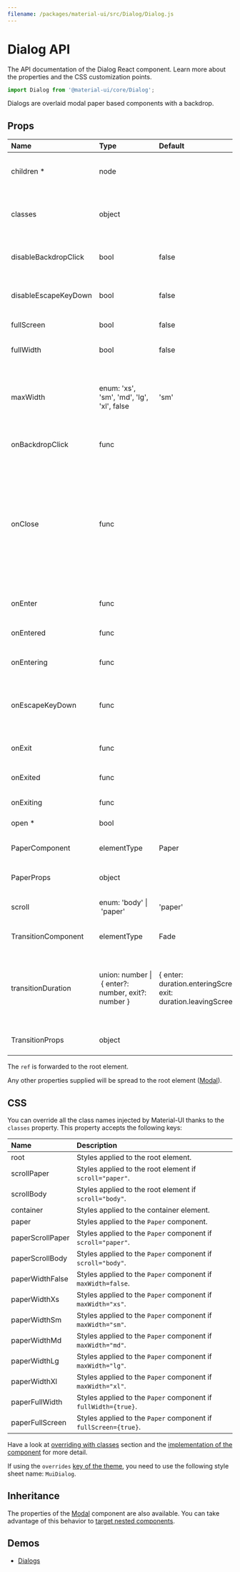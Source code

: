 ```yaml
---
filename: /packages/material-ui/src/Dialog/Dialog.js
---
```


<!--- This documentation is automatically generated, do not try to edit it. -->

# Dialog API

<p class="description">The API documentation of the Dialog React component. Learn more about the properties and the CSS customization points.</p>

```js
import Dialog from '@material-ui/core/Dialog';
```

Dialogs are overlaid modal paper based components with a backdrop.

## Props

| Name                                                     | Type                                                                                                         | Default                                                                                            | Description                                                                                                                                                                                                                               |
| :------------------------------------------------------- | :----------------------------------------------------------------------------------------------------------- | :------------------------------------------------------------------------------------------------- | :---------------------------------------------------------------------------------------------------------------------------------------------------------------------------------------------------------------------------------------- |
| <span class="prop-name required">children&nbsp;\*</span> | <span class="prop-type">node</span>                                                                          |                                                                                                    | Dialog children, usually the included sub-components.                                                                                                                                                                                     |
| <span class="prop-name">classes</span>                   | <span class="prop-type">object</span>                                                                        |                                                                                                    | Override or extend the styles applied to the component. See [CSS API](#css) below for more details.                                                                                                                                       |
| <span class="prop-name">disableBackdropClick</span>      | <span class="prop-type">bool</span>                                                                          | <span class="prop-default">false</span>                                                            | If `true`, clicking the backdrop will not fire the `onClose` callback.                                                                                                                                                                    |
| <span class="prop-name">disableEscapeKeyDown</span>      | <span class="prop-type">bool</span>                                                                          | <span class="prop-default">false</span>                                                            | If `true`, hitting escape will not fire the `onClose` callback.                                                                                                                                                                           |
| <span class="prop-name">fullScreen</span>                | <span class="prop-type">bool</span>                                                                          | <span class="prop-default">false</span>                                                            | If `true`, the dialog will be full-screen                                                                                                                                                                                                 |
| <span class="prop-name">fullWidth</span>                 | <span class="prop-type">bool</span>                                                                          | <span class="prop-default">false</span>                                                            | If `true`, the dialog stretches to `maxWidth`.                                                                                                                                                                                            |
| <span class="prop-name">maxWidth</span>                  | <span class="prop-type">enum:&nbsp;'xs', 'sm', 'md', 'lg', 'xl', false<br></span>                            | <span class="prop-default">'sm'</span>                                                             | Determine the max-width of the dialog. The dialog width grows with the size of the screen. Set to `false` to disable `maxWidth`.                                                                                                          |
| <span class="prop-name">onBackdropClick</span>           | <span class="prop-type">func</span>                                                                          |                                                                                                    | Callback fired when the backdrop is clicked.                                                                                                                                                                                              |
| <span class="prop-name">onClose</span>                   | <span class="prop-type">func</span>                                                                          |                                                                                                    | Callback fired when the component requests to be closed.<br><br>**Signature:**<br>`function(event: object, reason: string) => void`<br>_event:_ The event source of the callback<br>_reason:_ Can be:`"escapeKeyDown"`, `"backdropClick"` |
| <span class="prop-name">onEnter</span>                   | <span class="prop-type">func</span>                                                                          |                                                                                                    | Callback fired before the dialog enters.                                                                                                                                                                                                  |
| <span class="prop-name">onEntered</span>                 | <span class="prop-type">func</span>                                                                          |                                                                                                    | Callback fired when the dialog has entered.                                                                                                                                                                                               |
| <span class="prop-name">onEntering</span>                | <span class="prop-type">func</span>                                                                          |                                                                                                    | Callback fired when the dialog is entering.                                                                                                                                                                                               |
| <span class="prop-name">onEscapeKeyDown</span>           | <span class="prop-type">func</span>                                                                          |                                                                                                    | Callback fired when the escape key is pressed, `disableKeyboard` is false and the modal is in focus.                                                                                                                                      |
| <span class="prop-name">onExit</span>                    | <span class="prop-type">func</span>                                                                          |                                                                                                    | Callback fired before the dialog exits.                                                                                                                                                                                                   |
| <span class="prop-name">onExited</span>                  | <span class="prop-type">func</span>                                                                          |                                                                                                    | Callback fired when the dialog has exited.                                                                                                                                                                                                |
| <span class="prop-name">onExiting</span>                 | <span class="prop-type">func</span>                                                                          |                                                                                                    | Callback fired when the dialog is exiting.                                                                                                                                                                                                |
| <span class="prop-name required">open&nbsp;\*</span>     | <span class="prop-type">bool</span>                                                                          |                                                                                                    | If `true`, the Dialog is open.                                                                                                                                                                                                            |
| <span class="prop-name">PaperComponent</span>            | <span class="prop-type">elementType</span>                                                                   | <span class="prop-default">Paper</span>                                                            | The component used to render the body of the dialog.                                                                                                                                                                                      |
| <span class="prop-name">PaperProps</span>                | <span class="prop-type">object</span>                                                                        |                                                                                                    | Properties applied to the [`Paper`](/api/paper/) element.                                                                                                                                                                                 |
| <span class="prop-name">scroll</span>                    | <span class="prop-type">enum:&nbsp;'body'&nbsp;&#124;<br>&nbsp;'paper'<br></span>                            | <span class="prop-default">'paper'</span>                                                          | Determine the container for scrolling the dialog.                                                                                                                                                                                         |
| <span class="prop-name">TransitionComponent</span>       | <span class="prop-type">elementType</span>                                                                   | <span class="prop-default">Fade</span>                                                             | The component used for the transition.                                                                                                                                                                                                    |
| <span class="prop-name">transitionDuration</span>        | <span class="prop-type">union:&nbsp;number&nbsp;&#124;<br>&nbsp;{ enter?: number, exit?: number }<br></span> | <span class="prop-default">{ enter: duration.enteringScreen, exit: duration.leavingScreen }</span> | The duration for the transition, in milliseconds. You may specify a single timeout for all transitions, or individually with an object.                                                                                                   |
| <span class="prop-name">TransitionProps</span>           | <span class="prop-type">object</span>                                                                        |                                                                                                    | Properties applied to the `Transition` element.                                                                                                                                                                                           |

The `ref` is forwarded to the root element.

Any other properties supplied will be spread to the root element ([Modal](/api/modal/)).

## CSS

You can override all the class names injected by Material-UI thanks to the `classes` property.
This property accepts the following keys:

| Name                                            | Description                                                     |
| :---------------------------------------------- | :-------------------------------------------------------------- |
| <span class="prop-name">root</span>             | Styles applied to the root element.                             |
| <span class="prop-name">scrollPaper</span>      | Styles applied to the root element if `scroll="paper"`.         |
| <span class="prop-name">scrollBody</span>       | Styles applied to the root element if `scroll="body"`.          |
| <span class="prop-name">container</span>        | Styles applied to the container element.                        |
| <span class="prop-name">paper</span>            | Styles applied to the `Paper` component.                        |
| <span class="prop-name">paperScrollPaper</span> | Styles applied to the `Paper` component if `scroll="paper"`.    |
| <span class="prop-name">paperScrollBody</span>  | Styles applied to the `Paper` component if `scroll="body"`.     |
| <span class="prop-name">paperWidthFalse</span>  | Styles applied to the `Paper` component if `maxWidth=false`.    |
| <span class="prop-name">paperWidthXs</span>     | Styles applied to the `Paper` component if `maxWidth="xs"`.     |
| <span class="prop-name">paperWidthSm</span>     | Styles applied to the `Paper` component if `maxWidth="sm"`.     |
| <span class="prop-name">paperWidthMd</span>     | Styles applied to the `Paper` component if `maxWidth="md"`.     |
| <span class="prop-name">paperWidthLg</span>     | Styles applied to the `Paper` component if `maxWidth="lg"`.     |
| <span class="prop-name">paperWidthXl</span>     | Styles applied to the `Paper` component if `maxWidth="xl"`.     |
| <span class="prop-name">paperFullWidth</span>   | Styles applied to the `Paper` component if `fullWidth={true}`.  |
| <span class="prop-name">paperFullScreen</span>  | Styles applied to the `Paper` component if `fullScreen={true}`. |

Have a look at [overriding with classes](/customization/overrides/#overriding-with-classes) section
and the [implementation of the component](https://github.com/mui-org/material-ui/blob/next/packages/material-ui/src/Dialog/Dialog.js)
for more detail.

If using the `overrides` [key of the theme](/customization/themes/#css),
you need to use the following style sheet name: `MuiDialog`.

## Inheritance

The properties of the [Modal](/api/modal/) component are also available.
You can take advantage of this behavior to [target nested components](/guides/api/#spread).

## Demos

- [Dialogs](/demos/dialogs/)
